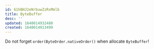 ```yaml
---
id: 61hBHJ2eNrbuwZzRxMmlb
title: ByteBuffer
desc: ''
updated: 1640014932480
created: 1640014913499
---
```


Do not forget `order(ByteOrder.nativeOrder()` when allocate `ByteBuffer`!
